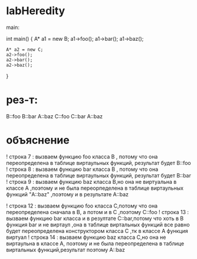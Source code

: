 # labHeredity

main:

 int main() {
    A* a1 = new B;
    a1->foo();
    a1->bar();
    a1->baz();

    A* a2 = new C;
    a2->foo();
    a2->bar();
    a2->baz();
}

# рез-т:

B::foo
B::bar
A::baz
C::foo
C::bar
A::baz

# объяснение 
 ! строка 7 : вызваем функцию foo класса B , потому что она переопределена в таблице виртаульных функций,  результат будет B::foo
 ! строка 8 : вызваем функцию bar класса B , потому что она переопределена в таблице виртаульных функций, результат будет B::bar
 ! строка 9 : вызваем функцию baz класса B,но  она не виртуальна в классе А ,поэтому и не была переорпеделена в таблице виртаульных функций "A::baz" ,поэтому и в результате A::baz

 ! строка 12 : вызваем функцию foo класса C,потому что она переопределена сначала в В, а потом и в С ,поэтому  C::foo
 ! строка 13 : вызваем функцию bar класса  и в резултате C::bar,потому что  хоть в В функция  bar и не виртаул ,она в таблице виртальных функций все равно будет переопределена конструктором класса С ,тк в классе А функция виртуал
 ! строка 14 : вызваем функцию baz класса C,но она не виртаульна в классе А, поэтому и не была переопределена в таблице виртальных функций,результат поэтому A::baz
